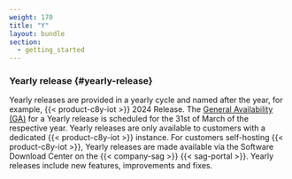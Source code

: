 ```yaml
---
weight: 170
title: "Y"
layout: bundle
section:
  - getting_started
---
```


### Yearly release {#yearly-release}

Yearly releases are provided in a yearly cycle and named after the year, for example, {{< product-c8y-iot >}} 2024 Release. The [General Availability (GA)](/glossary/g/#ga) for a Yearly release is scheduled for the 31st of March of the respective year. Yearly releases are only available to customers with a dedicated {{< product-c8y-iot >}} instance. For customers self-hosting {{< product-c8y-iot >}}, Yearly releases are made available via the Software Download Center on the {{< company-sag >}} {{< sag-portal >}}. Yearly releases include new features, improvements and fixes.

